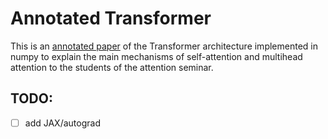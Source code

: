 # Annotated Transformer

This is an [annotated paper](https://github.com/benjaminbeilharz/annotated-transformer) of the Transformer architecture implemented in numpy to explain the main mechanisms of self-attention and multihead attention to the students of the attention seminar.

## TODO:
- [ ] add JAX/autograd
